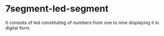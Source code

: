 # 7segment-led-segment
It consists of led constituting of numbers from one to nine displaying it in digital form.
